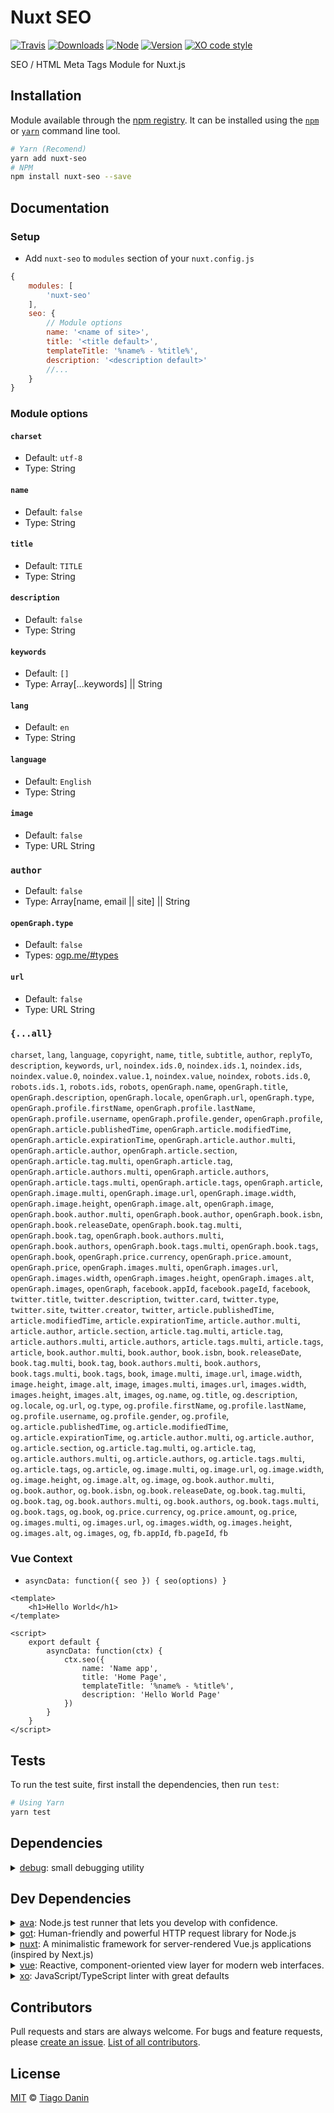# Nuxt SEO

[![Travis](https://img.shields.io/travis/TiagoDanin/Nuxt-SEO.svg?branch=master&style=flat-square)](https://travis-ci.org/TiagoDanin/Nuxt-SEO) [![Downloads](https://img.shields.io/npm/dt/nuxt-seo.svg?style=flat-square)](https://npmjs.org/package/nuxt-seo) [![Node](https://img.shields.io/node/v/nuxt-seo.svg?style=flat-square)](https://npmjs.org/package/nuxt-seo) [![Version](https://img.shields.io/npm/v/nuxt-seo.svg?style=flat-square)](https://npmjs.org/package/nuxt-seo) [![XO code style](https://img.shields.io/badge/code%20style-XO-red.svg?style=flat-square)](https://github.com/xojs/xo) 

SEO / HTML Meta Tags Module for Nuxt.js

## Installation

Module available through the [npm registry](https://www.npmjs.com/). It can be installed using the [`npm`](https://docs.npmjs.com/getting-started/installing-npm-packages-locally) or [`yarn`](https://yarnpkg.com/en/) command line tool.

```sh
# Yarn (Recomend)
yarn add nuxt-seo
# NPM 
npm install nuxt-seo --save
```

## Documentation

### Setup

- Add `nuxt-seo` to `modules` section of your `nuxt.config.js`

```js
{
	modules: [
		'nuxt-seo'
	],
	seo: {
		// Module options
		name: '<name of site>',
		title: '<title default>',
		templateTitle: '%name% - %title%',
		description: '<description default>'
		//...
	}
}
```

### Module options

#### `charset`
- Default: `utf-8`
- Type: String

#### `name`
- Default: `false`
- Type: String

#### `title`
- Default: `TITLE`
- Type: String

#### `description`
- Default: `false`
- Type: String

#### `keywords`
- Default: `[]`
- Type: Array[...keywords] || String

#### `lang`
- Default: `en`
- Type: String

#### `language`
- Default: `English`
- Type: String

#### `image`
- Default: `false`
- Type: URL String

### `author`
- Default: `false`
- Type: Array[name, email || site] || String

#### `openGraph.type`
- Default: `false`
- Types: [ogp.me/#types](http://ogp.me/#types)

#### `url`
- Default: `false`
- Type: URL String

### `{...all}`
`charset`, `lang`, `language`, `copyright`, `name`, `title`, `subtitle`, `author`, `replyTo`, `description`, `keywords`, `url`, `noindex.ids.0`, `noindex.ids.1`, `noindex.ids`, `noindex.value.0`, `noindex.value.1`, `noindex.value`, `noindex`, `robots.ids.0`, `robots.ids.1`, `robots.ids`, `robots`, `openGraph.name`, `openGraph.title`, `openGraph.description`, `openGraph.locale`, `openGraph.url`, `openGraph.type`, `openGraph.profile.firstName`, `openGraph.profile.lastName`, `openGraph.profile.username`, `openGraph.profile.gender`, `openGraph.profile`, `openGraph.article.publishedTime`, `openGraph.article.modifiedTime`, `openGraph.article.expirationTime`, `openGraph.article.author.multi`, `openGraph.article.author`, `openGraph.article.section`, `openGraph.article.tag.multi`, `openGraph.article.tag`, `openGraph.article.authors.multi`, `openGraph.article.authors`, `openGraph.article.tags.multi`, `openGraph.article.tags`, `openGraph.article`, `openGraph.image.multi`, `openGraph.image.url`, `openGraph.image.width`, `openGraph.image.height`, `openGraph.image.alt`, `openGraph.image`, `openGraph.book.author.multi`, `openGraph.book.author`, `openGraph.book.isbn`, `openGraph.book.releaseDate`, `openGraph.book.tag.multi`, `openGraph.book.tag`, `openGraph.book.authors.multi`, `openGraph.book.authors`, `openGraph.book.tags.multi`, `openGraph.book.tags`, `openGraph.book`, `openGraph.price.currency`, `openGraph.price.amount`, `openGraph.price`, `openGraph.images.multi`, `openGraph.images.url`, `openGraph.images.width`, `openGraph.images.height`, `openGraph.images.alt`, `openGraph.images`, `openGraph`, `facebook.appId`, `facebook.pageId`, `facebook`, `twitter.title`, `twitter.description`, `twitter.card`, `twitter.type`, `twitter.site`, `twitter.creator`, `twitter`, `article.publishedTime`, `article.modifiedTime`, `article.expirationTime`, `article.author.multi`, `article.author`, `article.section`, `article.tag.multi`, `article.tag`, `article.authors.multi`, `article.authors`, `article.tags.multi`, `article.tags`, `article`, `book.author.multi`, `book.author`, `book.isbn`, `book.releaseDate`, `book.tag.multi`, `book.tag`, `book.authors.multi`, `book.authors`, `book.tags.multi`, `book.tags`, `book`, `image.multi`, `image.url`, `image.width`, `image.height`, `image.alt`, `image`, `images.multi`, `images.url`, `images.width`, `images.height`, `images.alt`, `images`, `og.name`, `og.title`, `og.description`, `og.locale`, `og.url`, `og.type`, `og.profile.firstName`, `og.profile.lastName`, `og.profile.username`, `og.profile.gender`, `og.profile`, `og.article.publishedTime`, `og.article.modifiedTime`, `og.article.expirationTime`, `og.article.author.multi`, `og.article.author`, `og.article.section`, `og.article.tag.multi`, `og.article.tag`, `og.article.authors.multi`, `og.article.authors`, `og.article.tags.multi`, `og.article.tags`, `og.article`, `og.image.multi`, `og.image.url`, `og.image.width`, `og.image.height`, `og.image.alt`, `og.image`, `og.book.author.multi`, `og.book.author`, `og.book.isbn`, `og.book.releaseDate`, `og.book.tag.multi`, `og.book.tag`, `og.book.authors.multi`, `og.book.authors`, `og.book.tags.multi`, `og.book.tags`, `og.book`, `og.price.currency`, `og.price.amount`, `og.price`, `og.images.multi`, `og.images.url`, `og.images.width`, `og.images.height`, `og.images.alt`, `og.images`, `og`, `fb.appId`, `fb.pageId`, `fb`

### Vue Context
- `asyncData: function({ seo }) { seo(options) }`

```vue
<template>
	<h1>Hello World</h1>
</template>

<script>
	export default {
		asyncData: function(ctx) {
			ctx.seo({
				name: 'Name app',
				title: 'Home Page',
				templateTitle: '%name% - %title%',
				description: 'Hello World Page'
			})
		}
	}
</script>
```

## Tests

To run the test suite, first install the dependencies, then run `test`:

```sh
# Using Yarn
yarn test
```

## Dependencies

<details>
	<summary><a href="https://ghub.io/debug">debug</a>: small debugging utility</summary>
	<b>Author</b>: TJ Holowaychuk</br>
	<b>License</b>: MIT</br>
	<b>Version</b>: ^4.1.1
</details>

## Dev Dependencies

<details>
	<summary><a href="https://ghub.io/ava">ava</a>: Node.js test runner that lets you develop with confidence.</summary>
	<b>Author</b>: novemberborn, sindresorhus, vdemedes</br>
	<b>License</b>: MIT</br>
	<b>Version</b>: ^3.8.2
</details>
<details>
	<summary><a href="https://ghub.io/got">got</a>: Human-friendly and powerful HTTP request library for Node.js</summary>
	<b>Author</b>: sindresorhus, szmarczak</br>
	<b>License</b>: MIT</br>
	<b>Version</b>: ^11.1.4
</details>
<details>
	<summary><a href="https://ghub.io/nuxt">nuxt</a>: A minimalistic framework for server-rendered Vue.js applications (inspired by Next.js)</summary>
	<b>Author</b>: atinux, pi0</br>
	<b>License</b>: MIT</br>
	<b>Version</b>: ^2.12.2
</details>
<details>
	<summary><a href="https://ghub.io/vue">vue</a>: Reactive, component-oriented view layer for modern web interfaces.</summary>
	<b>Author</b>: Evan You</br>
	<b>License</b>: MIT</br>
	<b>Version</b>: ^2.6.11
</details>
<details>
	<summary><a href="https://ghub.io/xo">xo</a>: JavaScript/TypeScript linter with great defaults</summary>
	<b>Author</b>: Sindre Sorhus</br>
	<b>License</b>: MIT</br>
	<b>Version</b>: ^0.30.0
</details>

## Contributors

Pull requests and stars are always welcome. For bugs and feature requests, please [create an issue](https://github.com/TiagoDanin/Nuxt-SEO/issues). [List of all contributors](https://github.com/TiagoDanin/Nuxt-SEO/graphs/contributors).

## License

[MIT](LICENSE) © [Tiago Danin](https://TiagoDanin.github.io)